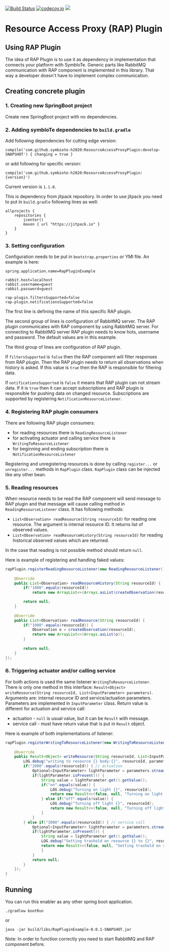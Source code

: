[![Build Status](https://api.travis-ci.org/symbiote-h2020/ResourceAccessProxyPlugin.svg?branch=develop)](https://api.travis-ci.org/symbiote-h2020/ResourceAccessProxyPlugin)
[![codecov.io](https://codecov.io/github/symbiote-h2020/ResourceAccessProxyPlugin/branch/staging/graph/badge.svg)](https://codecov.io/github/symbiote-h2020/ResourceAccessProxyPlugin)
[![](https://jitpack.io/v/symbiote-h2020/ResourceAccessProxyPlugin.svg)](https://jitpack.io/#symbiote-h2020/ResourceAccessProxyPlugin)

# Resource Access Proxy (RAP) Plugin

## Using RAP Plugin

The idea of RAP Plugin is to use it as dependency in implementation that connects your platform with SymbIoTe. 
Generic parts like RabbitMQ communication with RAP component is implemented in this library. 
That way a developer doesn't have to implement complex communication. 

## Creating concrete plugin

### 1. Creating new SpringBoot project

Create new SpringBoot project with no dependencies.

### 2. Adding symbIoTe dependencies to `build.gradle`

Add following dependencies for cutting edge version:

`compile('com.github.symbiote-h2020:ResourceAccessProxyPlugin:develop-SNAPSHOT') { changing = true }`

or add following for specific version:

`compile('com.github.symbiote-h2020:ResourceAccessProxyPlugin:{version}')`

Current version is `1.1.0`.

This is dependency from jitpack repository. 
In order to use jitpack you need to put in `build.gradle` 
following lines as well:

```
allprojects {
	repositories {
		jcenter()
		maven { url "https://jitpack.io" }
	}
}
```

### 3. Setting configuration

Configuration needs to be put in `bootstrap.properties` or YMl file. An example is here:

```
spring.application.name=RapPluginExample

rabbit.host=localhost
rabbit.username=guest
rabbit.password=guest

rap-plugin.filtersSupported=false
rap-plugin.notificationsSupported=false
```

The first line is defining the name of this specific RAP plugin.

The second group of lines is configuration of RabbitMQ server. The RAP plugin communicates
with RAP component by using RabbitMQ server. For connecting to RabbitMQ server RAP plugin
needs to know hots, username and password. The default values are in this example.

The third group of lines are configuration of RAP plugin. 

If `filtersSupported` is `false` then
the RAP component will filter responses from RAP plugin. Then the RAP plugin needs to return
all observations when history is asked. If this value is `true` then the RAP is responsible
for filtering data.

If `notificationsSupported` is `false` it means that RAP plugin can not stream data. If it
is `true` then it can accept subscriptions and RAP plugin is responsible for pushing data
on changed resource. Subscriptions are supported by registering `NotificationResourceListener`. 

### 4. Registering RAP plugin consumers

There are following RAP plugin consumers:
- for reading resources there is `ReadingResourceListener`
- for activating actuator and calling service there is `WritingToResourceListener`
- for beginning and ending subscription there is `NotificationResourceListener`

Registering and unregistering resources is done by calling `register...` or `unregister...` methods
in `RapPlugin` class. `RapPlugin` class can be injected like any other bean.

### 5. Reading resources
When resource needs to be read the RAP component will send message to RAP plugin and
that message will cause calling method in `ReadingResourceListener` class.
It has following methods:

- `List<Observation> readResource(String resourceId)` for reading one resource.
The argument is internal resource ID. It returns list of observed values.
- `List<Observation> readResourceHistory(String resourceId)` for reading
historical observed values which are returned.

In the case that reading is not possible method should return `null`.

Here is example of registering and handling faked values:

```java
rapPlugin.registerReadingResourceListener(new ReadingResourceListener() {
    
    @Override
    public List<Observation> readResourceHistory(String resourceId) {
        if("1000".equals(resourceId))
            return new ArrayList<>(Arrays.asList(createObservation(resourceId), createObservation(resourceId)));

        return null;
    }
    
    @Override
    public List<Observation> readResource(String resourceId) {
        if("1000".equals(resourceId)) {
            Observation o = createObservation(resourceId);
            return new ArrayList<>(Arrays.asList(o));
        }
            
        return null;
    }
});
```
 
### 6. Triggering actuator and/or calling service
For both actions is used the same listener `WritingToResourceListener`. There 
is only one method in this interface: 
`Result<Object> writeResource(String resourceId, List<InputParameter> parameters)`.
Arguments are: internal resource ID and service/actuation parameters.
Parameters are implemented in `InputParameter` class. Return value is different
for actuation and service call:
- actuation - `null` is usual value, but it can be `Result` with message.
- service call - must have return value that is put in `Result` object.

Here is example of both implementations of listener:
```java
rapPlugin.registerWritingToResourceListener(new WritingToResourceListener() {
    
    @Override
    public Result<Object> writeResource(String resourceId, List<InputParameter> parameters) {
        LOG.debug("writing to resource {} body:{}", resourceId, parameters);
        if("2000".equals(resourceId)) { // actuation
            Optional<InputParameter> lightParameter = parameters.stream().filter(p -> p.getName().equals("light")).findFirst();
            if(lightParameter.isPresent()) {
                String value = lightParameter.get().getValue();
                if("on".equals(value)) {
                    LOG.debug("Turning on light {}", resourceId);
                    return new Result<>(false, null, "Turning on light " + resourceId);
                } else if("off".equals(value)) {
                    LOG.debug("Turning off light {}", resourceId);
                    return new Result<>(false, null, "Turning off light " + resourceId);
                }
            }
        } else if("3000".equals(resourceId)) { // service call
            Optional<InputParameter> lightParameter = parameters.stream().filter(p -> p.getName().equals("trasholdTemperature")).findFirst();
            if(lightParameter.isPresent()) {
                String value = lightParameter.get().getValue();
                LOG.debug("Setting trashold on resource {} to {}", resourceId, value);
                return new Result<>(false, null, "Setting trashold on resource " + resourceId + " to " + value);
                }
            }
            return null;
        }
    });
}
```

## Running

You can run this enabler as any other spring boot application.

`./gradlew bootRun`

or

`java -jar build/libs/RapPluginExample-0.0.1-SNAPSHOT.jar`

Note: In order to function correctly you need to start RabbitMQ and RAP component before.
